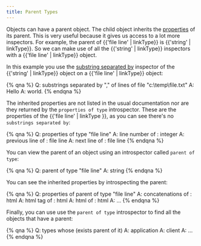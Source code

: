 ```yaml
---
title: Parent Types
---
```


Objects can have a parent object.  The child object inherits the [properties](./properties.html) of its parent. This is very useful because it gives us access to a lot more inspectors.  For example, the parent of {{'file line' | linkType}} is {{'string' | linkType}}.  So we can make use of all the {{'string' | linkType}} inspectors with a {{'file line' | linkType}} object.

In this example you use the [substring separated by](/relevance/reference/string.html#substring-separated-by-string-of-string-substring) inspector of the {{'string' | linkType}} object on a {{'file line' | linkType}} object:

{% qna %}
Q: substrings separated by "," of lines of file "c:\temp\file.txt"
A: Hello
A: world.
{% endqna %}

The inherited properties are not listed in the usual documentation nor are they returned by the `properties of type` introspector.  These are the properties of the {{'file line' | linkType }}, as you can see there's no `substrings separated by`:

{% qna %}
Q: properties of type "file line"
A: line number of <file line>: integer
A: previous line of <file line>: file line
A: next line of <file line>: file line
{% endqna %}

You can view the parent of an object using an introspector called `parent of type`:

{% qna %}
Q: parent of type "file line"
A: string
{% endqna %}

You can see the inherited properties by introspecting the parent:

{% qna %}
Q: properties of parent of type "file line"
A: concatenations <html> of <string>: html
A: html tag <string> of <string>: html
A: html of <string>: html
A: ...
{% endqna %}

Finally, you can use use the `parent of type` introspector to find all the objects that have a parent:

{% qna %}
Q: types whose (exists parent of it)
A: application
A: client
A: ...
{% endqna %}
